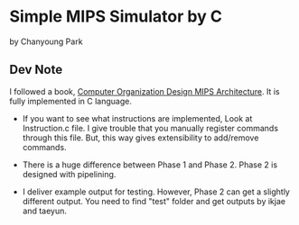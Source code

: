 # Simple MIPS Simulator by C
by Chanyoung Park

## Dev Note
I followed a book, [Computer Organization Design MIPS Architecture](https://www.amazon.com/Computer-Organization-Design-MIPS-Architecture/dp/0124077269). It is fully implemented in C language.


* If you want to see what instructions are implemented, Look at Instruction.c file. I give trouble that you manually register commands through this file. But, this way gives extensibility to add/remove commands. 

* There is a huge difference between Phase 1 and Phase 2. Phase 2 is designed with pipelining.

* I deliver example output for testing. However, Phase 2 can get a slightly different output. You need to find "test" folder and get outputs by ikjae and taeyun.
